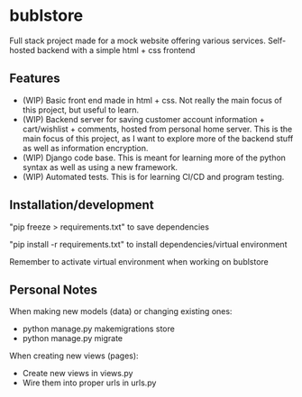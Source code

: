 # bublstore
Full stack project made for a mock website offering various services. Self-hosted backend with a simple html + css frontend

## Features
- (WIP) Basic front end made in html + css. Not really the main focus of this project, but useful to learn.
- (WIP) Backend server for saving customer account information + cart/wishlist + comments, hosted from personal home server. This is the main focus of this project, as I want to explore more of the backend stuff as well as information encryption.
- (WIP) Django code base. This is meant for learning more of the python syntax as well as using a new framework.
- (WIP) Automated tests. This is for learning CI/CD and program testing.

## Installation/development
"pip freeze > requirements.txt" to save dependencies

"pip install -r requirements.txt" to install dependencies/virtual environment

Remember to activate virtual environment when working on bublstore

## Personal Notes
When making new models (data) or changing existing ones: 
- python manage.py makemigrations store
- python manage.py migrate

When creating new views (pages):
- Create new views in views.py
- Wire them into proper urls in urls.py